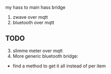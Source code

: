 my hass to main hass bridge

1. zwave over mqtt
2. bluetooth over mqtt

## TODO
3. slimme meter over mqtt
4. More generic bluetooth bridge:
  - find a method to get it all instead of per item